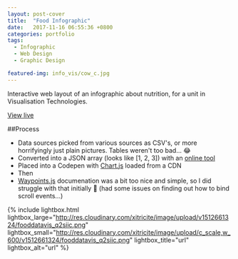 ```yaml
---
layout: post-cover
title:  "Food Infographic"
date:   2017-11-16 06:55:36 +0800
categories: portfolio
tags:
  - Infographic
  - Web Design
  - Graphic Design

featured-img: info_vis/cow_c.jpg
---
```


Interactive web layout of an infographic about nutrition, for a unit in Visualisation Technologies.

<a class="btn" href="https://codepen.io/xitricite/full/jayXzG/">View live</a>

##Process
- Data sources picked from various sources as CSV's, or more horrifyingly just plain pictures. Tables weren't too bad... &#x1F602;
- Converted into a JSON array (looks like [1, 2, 3]) with an [online tool](http://www.convertcsv.com/csv-to-json.htm)
- Placed into a Codepen with [Chart.js](www.chartjs.org/docs/latest/) loaded from a CDN
- Then
- [Waypoints.js](imakewebthings.com/waypoints/) documenation was a bit too nice and simple, so I did struggle with that initially  &#x1F914; (had some issues on finding out how to bind scroll events...)

{% include lightbox.html lightbox_large="http://res.cloudinary.com/xitricite/image/upload/v1512661324/fooddatavis_q2siic.png" lightbox_small="http://res.cloudinary.com/xitricite/image/upload/c_scale,w_600/v1512661324/fooddatavis_q2siic.png" lightbox_title="url" lightbox_alt="url"  %}

<!--<div class="videoWrapper"><iframe src="https://codepen.io/xitricite/full/jayXzG/">&nbsp;</iframe></div>-->